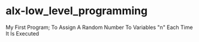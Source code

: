 # alx-low_level_programming
My First Program; To Assign A Random Number To Variables "n" Each  Time It Is Executed
